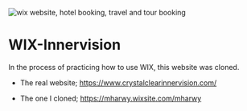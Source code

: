 ![wix website, hotel booking, travel and tour booking](https://user-images.githubusercontent.com/107819266/180615163-04dee330-d6e6-4815-b07a-eb5f15af9a88.png)
# WIX-Innervision
In the process of practicing how to use WIX, this website was cloned.

* The real website;  https://www.crystalclearinnervision.com/

* The one I cloned;   https://mharwy.wixsite.com/mharwy
